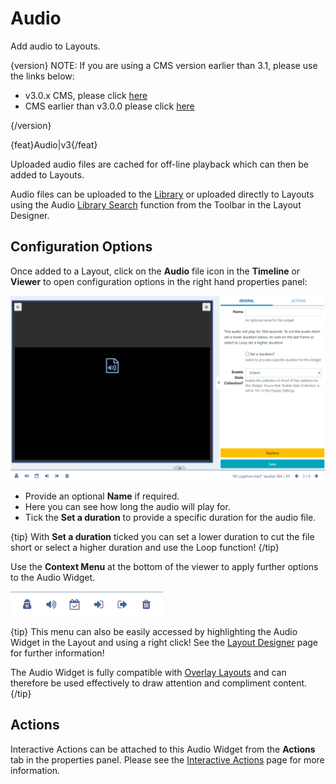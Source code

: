 <!--toc=widgets-->

# Audio 

Add audio to Layouts.

{version}
NOTE: If you are using a CMS version earlier than 3.1, please use the links below:

- v3.0.x CMS, please click [here](media_module_audio_3.html)
- CMS earlier than v3.0.0 please click [here](media_module_audio_2.html)

{/version}

{feat}Audio|v3{/feat}

Uploaded audio files are cached for off-line playback which can then be added to Layouts.

Audio files can be uploaded to the [Library](media_library.html) or uploaded directly to Layouts using the Audio [Library Search](layouts_library_search.html) function from the Toolbar in the Layout Designer.

## Configuration Options

Once added to a Layout, click on the **Audio** file icon in the **Timeline** or **Viewer** to open configuration options in the right hand properties panel:

![Audio Options](img/3.1_media_audio_options.png)



- Provide an optional **Name** if required.
- Here you can see how long the audio will play for. 
- Tick the **Set a duration** to provide a specific duration for the audio file.

{tip}
With **Set a duration** ticked you can set a lower duration to cut the file short or select a higher duration and use the Loop function!
{/tip}

Use the **Context Menu** at the bottom of the viewer to apply further options to the Audio Widget.  

![Context Menu](img\v3.1_layouts_widgets_context_menu.png)

{tip}
This menu can also be easily accessed by highlighting the Audio Widget in the Layout and using a right click! See the [Layout Designer](layouts_designer.html) page for further information!

The Audio Widget is fully compatible with [Overlay Layouts](layouts_overlay.html) and can therefore be used effectively to draw attention and compliment content.
{/tip}

## Actions

Interactive Actions can be attached to this Audio Widget from the **Actions** tab in the properties panel. Please see the [Interactive Actions](layouts_interactive_actions.html) page for more information.
















